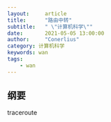 ```yaml
---
layout:     article
title:      "路由中转"
subtitle:   " \"计算机科学\""
date:       2021-05-05 13:00:00
author:     "Conerlius"
category: 计算机科学
keywords: wan
tags:
    - wan
---
```


## 纲要

traceroute